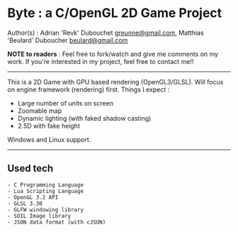 Byte : a C/OpenGL 2D Game Project
=================================
Author(s) : Adrian 'Revk' Dubouchet <greunne@gmail.com>, Matthias 'Beulard' Duboucher <beulard@gmail.com>

**NOTE to readers** : Feel free to fork/watch and give me comments on my work. If you're interested in my project, feel free to contact me!!

----------



This is a 2D Game with GPU based rendering (OpenGL3/GLSL).
Will focus on engine framework (rendering) first. Things I expect :

* Large number of units on screen
* Zoomable map
* Dynamic lighting (with faked shadow casting)
* 2.5D with fake height

Windows and Linux support.

----------
Used tech
----------
    - C Programming Language
    - Lua Scripting Language
    - OpenGL 3.2 API
    - GLSL 3.30 
    - GLFW windowing library
    - SOIL Image library
    - JSON data format (with cJSON)
